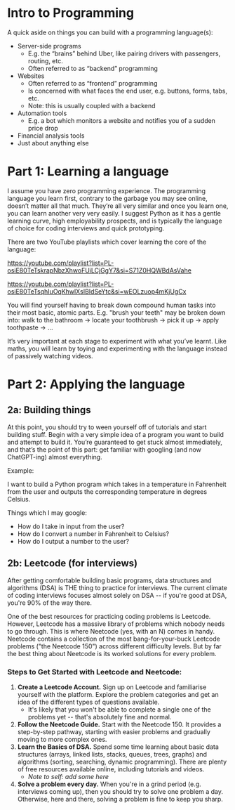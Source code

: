 # Intro to Programming

A quick aside on things you can build with a programming language(s):
- Server-side programs
	- E.g. the “brains” behind Uber, like pairing drivers with passengers, routing, etc.
	- Often referred to as “backend” programming
- Websites
	- Often referred to as “frontend” programming
	- Is concerned with what faces the end user, e.g. buttons, forms, tabs, etc.
	- Note: this is usually coupled with a backend
- Automation tools
	- E.g. a bot which monitors a website and notifies you of a sudden price drop
- Financial analysis tools
- Just about anything else

# Part 1: Learning a language

I assume you have zero programming experience. The programming language you learn first, contrary to the garbage you may see online, doesn’t matter all that much. They’re all very similar and once you learn one, you can learn another very very easily. I suggest Python as it has a gentle learning curve, high employability prospects, and is typically the language of choice for coding interviews and quick prototyping.

There are two YouTube playlists which cover learning the core of the language:

https://youtube.com/playlist?list=PL-osiE80TeTskrapNbzXhwoFUiLCjGgY7&si=S71Z0HQWBdAsVahe

https://youtube.com/playlist?list=PL-osiE80TeTsqhIuOqKhwlXsIBIdSeYtc&si=wEOLzuop4mKjUgCx

You will find yourself having to break down compound human tasks into their most basic, atomic parts. E.g. "brush your teeth" may be broken down into: walk to the bathroom -> locate your toothbrush -> pick it up -> apply toothpaste -> …

It’s very important at each stage to experiment with what you’ve learnt. Like maths, you will learn by toying and experimenting with the language instead of passively watching videos.

# Part 2: Applying the language

## 2a: Building things

At this point, you should try to ween yourself off of tutorials and start building stuff. Begin with a very simple idea of a program you want to build and attempt to build it. You’re guaranteed to get stuck almost immediately, and that’s the point of this part: get familiar with googling (and now ChatGPT-ing) almost everything.

Example:

I want to build a Python program which takes in a temperature in Fahrenheit from the user and outputs the corresponding temperature in degrees Celsius.

Things which I may google:
- How do I take in input from the user?
- How do I convert a number in Fahrenheit to Celsius?
- How do I output a number to the user?

## 2b: Leetcode (for interviews)

After getting comfortable building basic programs, data structures and algorithms (DSA) is THE thing to practice for interviews. The current climate of coding interviews focuses almost solely on DSA -- if you're good at DSA, you're 90% of the way there.

One of the best resources for practicing coding problems is Leetcode. However, Leetcode has a massive library of problems which nobody needs to go through. This is where Neetcode (yes, with an N) comes in handy. Neetcode contains a collection of the most bang-for-your-buck Leetcode problems ("the Neetcode 150") across different difficulty levels. But by far the best thing about Neetcode is its worked solutions for every problem.

### Steps to Get Started with Leetcode and Neetcode:

1. **Create a Leetcode Account.** Sign up on Leetcode and familiarise yourself with the platform. Explore the problem categories and get an idea of the different types of questions available.
	- It's likely that you won't be able to complete a single one of the problems yet -- that's absolutely fine and normal.
2.  **Follow the Neetcode Guide.** Start with the Neetcode 150. It provides a step-by-step pathway, starting with easier problems and gradually moving to more complex ones.
3. **Learn the Basics of DSA.** Spend some time learning about basic data structures (arrays, linked lists, stacks, queues, trees, graphs) and algorithms (sorting, searching, dynamic programming). There are plenty of free resources available online, including tutorials and videos.
	- *Note to self: add some here*
4. **Solve a problem every day.** When you're in a grind period (e.g. interviews coming up), then you should try to solve one problem a day. Otherwise, here and there, solving a problem is fine to keep you sharp.

